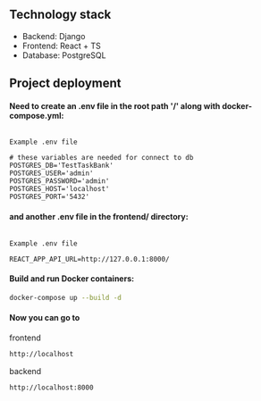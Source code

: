 ## Technology stack

- Backend: Django
- Frontend: React + TS
- Database: PostgreSQL

## Project deployment


#### Need to create an .env file in the root path '/' along with docker-compose.yml:
```plaintext

Example .env file

# these variables are needed for connect to db
POSTGRES_DB='TestTaskBank'
POSTGRES_USER='admin'
POSTGRES_PASSWORD='admin'
POSTGRES_HOST='localhost'
POSTGRES_PORT='5432'
```

#### and another .env file in the frontend/ directory:
```plaintext

Example .env file

REACT_APP_API_URL=http://127.0.0.1:8000/

```


#### Build and run Docker containers:

```sh
docker-compose up --build -d
```

#### Now you can go to

frontend
```sh
http://localhost
```

backend
```sh
http://localhost:8000
```
